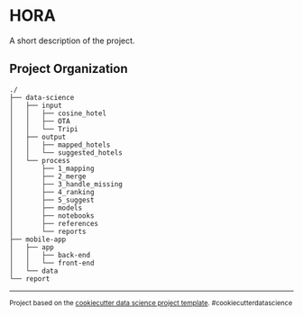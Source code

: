 HORA
==============================

A short description of the project.

Project Organization
------------

    ./
    ├── data-science
    │   ├── input
    │   │   ├── cosine_hotel
    │   │   ├── OTA
    │   │   └── Tripi
    │   ├── output
    │   │   ├── mapped_hotels
    │   │   └── suggested_hotels
    │   └── process
    │       ├── 1_mapping
    │       ├── 2_merge
    │       ├── 3_handle_missing
    │       ├── 4_ranking
    │       ├── 5_suggest
    │       ├── models
    │       ├── notebooks
    │       ├── references
    │       └── reports
    ├── mobile-app
    │   ├── app
    │   │   ├── back-end
    │   │   └── front-end
    │   └── data
    └── report


--------

<p><small>Project based on the <a target="_blank" href="https://drivendata.github.io/cookiecutter-data-science/">cookiecutter data science project template</a>. #cookiecutterdatascience</small></p>



